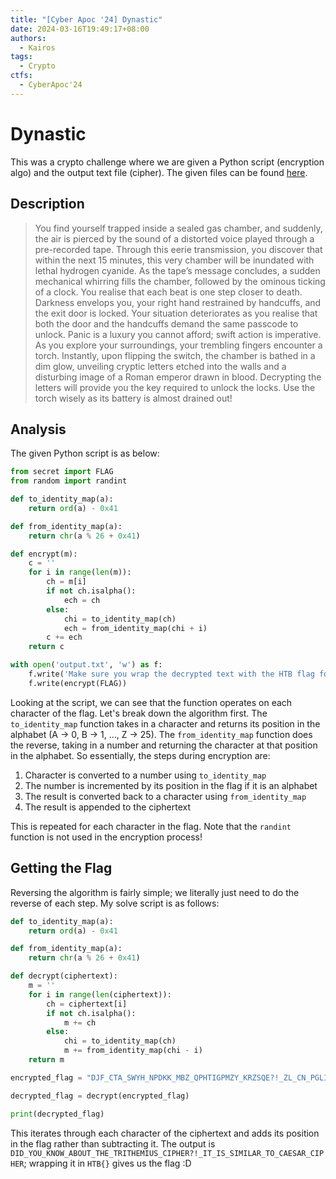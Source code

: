 ```yaml
---
title: "[Cyber Apoc '24] Dynastic"
date: 2024-03-16T19:49:17+08:00
authors:
  - Kairos
tags:
  - Crypto
ctfs:
  - CyberApoc'24
---
```


# Dynastic

This was a crypto challenge where we are given a Python script (encryption algo) and the output text file (cipher). The
given files can be found [here](crypto_dynastic.zip).

## Description

> You find yourself trapped inside a sealed gas chamber, and suddenly, the air is pierced by the sound of a distorted
> voice played through a pre-recorded tape. Through this eerie transmission, you discover that within the next 15
> minutes,
> this very chamber will be inundated with lethal hydrogen cyanide. As the tape’s message concludes, a sudden mechanical
> whirring fills the chamber, followed by the ominous ticking of a clock. You realise that each beat is one step closer
> to
> death. Darkness envelops you, your right hand restrained by handcuffs, and the exit door is locked. Your situation
> deteriorates as you realise that both the door and the handcuffs demand the same passcode to unlock. Panic is a luxury
> you cannot afford; swift action is imperative. As you explore your surroundings, your trembling fingers encounter a
> torch. Instantly, upon flipping the switch, the chamber is bathed in a dim glow, unveiling cryptic letters etched into
> the walls and a disturbing image of a Roman emperor drawn in blood. Decrypting the letters will provide you the key
> required to unlock the locks. Use the torch wisely as its battery is almost drained out!

## Analysis

The given Python script is as below:

```python
from secret import FLAG
from random import randint

def to_identity_map(a):
    return ord(a) - 0x41

def from_identity_map(a):
    return chr(a % 26 + 0x41)

def encrypt(m):
    c = ''
    for i in range(len(m)):
        ch = m[i]
        if not ch.isalpha():
            ech = ch
        else:
            chi = to_identity_map(ch)
            ech = from_identity_map(chi + i)
        c += ech
    return c

with open('output.txt', 'w') as f:
    f.write('Make sure you wrap the decrypted text with the HTB flag format :-]\n')
    f.write(encrypt(FLAG))
```

Looking at the script, we can see that the function operates on each character of the flag. Let's break down the
algorithm first. The `to_identity_map` function takes in a character and returns its position in the alphabet (A -> 0,
B -> 1, ..., Z -> 25). The `from_identity_map` function does the reverse, taking in a number and returning the character
at that position in the alphabet. So essentially, the steps during encryption are:

1. Character is converted to a number using `to_identity_map`
2. The number is incremented by its position in the flag if it is an alphabet
3. The result is converted back to a character using `from_identity_map`
4. The result is appended to the ciphertext

This is repeated for each character in the flag. Note that the `randint` function is not used in the encryption process!

## Getting the Flag

Reversing the algorithm is fairly simple; we literally just need to do the reverse of each step. My solve script is as
follows:

```python
def to_identity_map(a):
    return ord(a) - 0x41

def from_identity_map(a):
    return chr(a % 26 + 0x41)

def decrypt(ciphertext):
    m = ''
    for i in range(len(ciphertext)):
        ch = ciphertext[i]
        if not ch.isalpha():
            m += ch
        else:
            chi = to_identity_map(ch)
            m += from_identity_map(chi - i)
    return m

encrypted_flag = "DJF_CTA_SWYH_NPDKK_MBZ_QPHTIGPMZY_KRZSQE?!_ZL_CN_PGLIMCU_YU_KJODME_RYGZXL"

decrypted_flag = decrypt(encrypted_flag)

print(decrypted_flag)
```

This iterates through each character of the ciphertext and adds its position in the flag rather than subtracting it. The output is `DID_YOU_KNOW_ABOUT_THE_TRITHEMIUS_CIPHER?!_IT_IS_SIMILAR_TO_CAESAR_CIPHER`; wrapping it in `HTB{}` gives us the flag :D